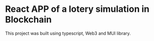 # React APP of a lotery simulation in Blockchain 

This project was built using typescript, Web3 and MUI library.

